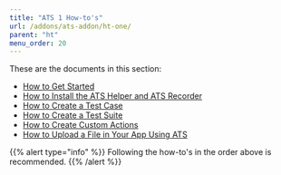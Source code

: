 ```yaml
---
title: "ATS 1 How-to's"
url: /addons/ats-addon/ht-one/
parent: "ht"
menu_order: 20
---
```


These are the documents in this section:

* [How to Get Started](/addons/ats-addon/ht-one-getting-started/)
* [How to Install the ATS Helper and ATS Recorder](/addons/ats-addon/ht-one-install-ats-helper-recorder/)
* [How to Create a Test Case](/addons/ats-addon/ht-one-create-a-test-case/)
* [How to Create a Test Suite](/addons/ats-addon/ht-one-create-a-test-suite/)
* [How to Create Custom Actions](/addons/ats-addon/ht-one-create-custom-actions/)
* [How to Upload a File in Your App Using ATS](/addons/ats-addon/ht-one-upload-file-using-ats/)

{{% alert type="info" %}}
Following the how-to's in the order above is recommended.
{{% /alert %}}
